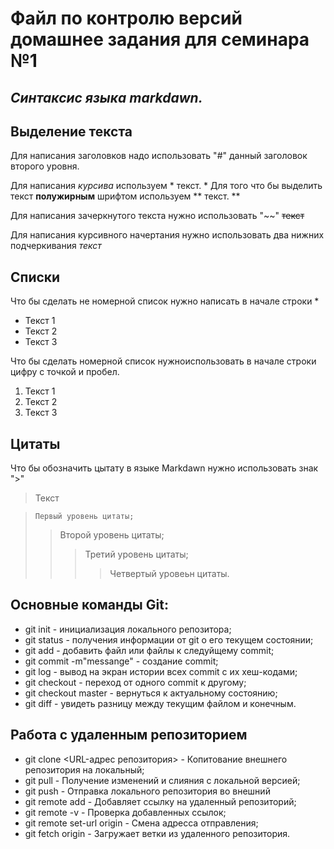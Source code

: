 # **Файл по контролю версий домашнее задания для семинара №1**

## *Синтаксис языка markdawn.*

## **Выделение текста**
Для написания заголовков надо использовать "#" данный заголовок второго уровня.

Для написания *курсива* используем * текст. *
Для того что бы выделить текст **полужирным** шрифтом используем 
** текст. **

Для написания зачеркнутого текста нужно использовать "~~" 
~~текст~~

Для написания курсивного начертания нужно использовать два нижних подчеркивания _текст_

## **Списки**

Что бы сделать не номерной список нужно написать в начале строки *
*  Текст 1
*  Текст 2
*  Текст 3

Что бы сделать номерной список нужноиспользовать в начале строки цифру с точкой и пробел.

1. Текст 1
2. Текст 2
3. Текст 3

## **Цитаты**

Что бы обозначить цытату в языке Markdawn нужно использовать знак ">"
> Текст 

>     Первый уровень цитаты;
>>    Второй уровень цитаты;
>>>   Третий уровень цитаты;
>>>>  Четвертый уровеьн цитаты.

## **Основные команды Git:**

* git init - инициализация локального репозитора;
* git status - получения информации от git о его текущем состоянии;
* git add - добавить файл или файлы к следуйщему commit;
* git commit -m"messange" - создание commit;
* git log - вывод на экран истории всех commit с их хеш-кодами;
* git checkout - переход от одного commit к другому;
* git checkout master - вернуться к актуальному состоянию;
* git diff - увидеть разницу между текущим файлом и конечным.

## **Работа с удаленным репозиторием**

* git clone <URL-адрес репозитория> - Копитование внешнего репозитория на локальный; 
* git pull  - Получение изменений и слияния с локальной версией;
* git push - Отправка локального репозитория во внешний
* git remote add <name> <adress> - Добавляет ссылку на удаленный репозиторий;
* git remote -v - Проверка добавленных ссылок;
* git remote set-url origin - Смена адресса отправления;
* git fetch origin - Загружает ветки из удаленного репозитория.
